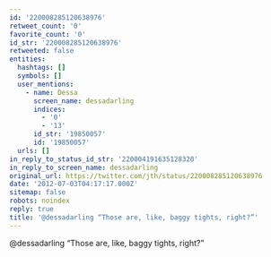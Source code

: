 ```yaml
---
id: '220008285120638976'
retweet_count: '0'
favorite_count: '0'
id_str: '220008285120638976'
retweeted: false
entities:
  hashtags: []
  symbols: []
  user_mentions:
    - name: Dessa
      screen_name: dessadarling
      indices:
        - '0'
        - '13'
      id_str: '19850057'
      id: '19850057'
  urls: []
in_reply_to_status_id_str: '220004191635128320'
in_reply_to_screen_name: dessadarling
original_url: https://twitter.com/jth/status/220008285120638976
date: '2012-07-03T04:17:17.000Z'
sitemap: false
robots: noindex
reply: true
title: '@dessadarling “Those are, like, baggy tights, right?”'
---
```


@dessadarling “Those are, like, baggy tights, right?”